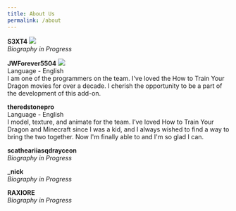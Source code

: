 ```yaml
---
title: About Us
permalink: /about
---
```


**S3XT4**   [<img src="assets/youtube.svg">](https://www.youtube.com/@S3XT4ofc)
<br>
*Biography in Progress*
<br>

**JWForever5504**   [<img src="assets/youtube.svg">](https://www.youtube.com/channel/UCW_dsmLJe5dIrVw34y9IOew)
<br>
Language - English
<br>
I am one of the programmers on the team. I've loved the How to Train Your Dragon movies for over a decade. I cherish the opportunity to be a part of the development of this add-on.
<br>

**theredstonepro**
<br>
Language - English
<br>
I model, texture, and animate for the team. I’ve loved How to Train Your Dragon and Minecraft since I was a kid, and I always wished to find a way to bring the two together. Now I'm finally able to and I'm so glad I can.
<br>


**scatheariiasqdrayceon**
<br>
*Biography in Progress*
<br>


**_nick**
<br>
*Biography in Progress*
<br>


**RAXIORE**
<br>
*Biography in Progress*
<br>
